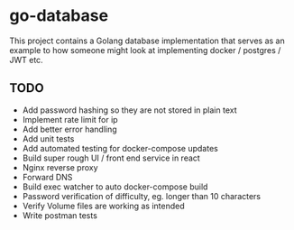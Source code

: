 # go-database
This project contains a Golang database implementation that serves as an example to how someone might look at implementing docker / postgres / JWT etc. 




## TODO

- Add password hashing so they are not stored in plain text
- Implement rate limit for ip
- Add better error handling
- Add unit tests
- Add automated testing for docker-compose updates
- Build super rough UI / front end service in react
- Nginx reverse proxy 
- Forward DNS
- Build exec watcher to auto docker-compose build
- Password verification of difficulty, eg. longer than 10 characters
- Verify Volume files are working as intended
- Write postman tests



